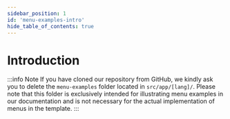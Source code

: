 ```yaml
---
sidebar_position: 1
id: 'menu-examples-intro'
hide_table_of_contents: true
---
```


# Introduction

:::info Note
If you have cloned our repository from GitHub, we kindly ask you to delete the `menu-examples` folder located in `src/app/[lang]/`. Please note that this folder is exclusively intended for illustrating menu examples in our documentation and is not necessary for the actual implementation of menus in the template.
:::
